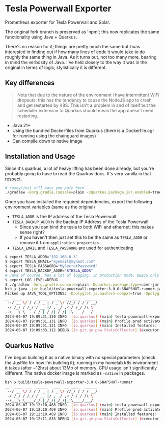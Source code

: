 # Tesla Powerwall Exporter

Prometheus exporter for Tesla Powerwall and Solar.

The original fork branch is preserved as 'npm'; this now replicates the same functionality using Java + Quarkus.

There's no reason for it; things are pretty much the same but I was interested in finding out if how many lines of code it would take to do roughly the same thing in Java. As it turns out, not too many more, bearing in mind the verbosity of Java. I've held closely to the way it was in the original in terms of logic; stylistically it is different.

## Key differences

> Note that due to the nature of the environment I have intermittent WiFi dropouts; this has the tendency to cause the NodeJS app to crash and get restarted by K8S. This isn't a problem in and of itself but the scheduler extension to Quarkus should mean the app doesn't need restarting.

- Java 21+
- Using the bundled Dockerfiles from Quarkus (there is a Dockerfile.cgr for running using the chainguard images)
- Can compile down to native image

## Installation and Usage

Since it's quarkus, a lot of heavy lifting has been done already, but you're probably going to have to read the Quarkus docs. It's very vanilla in that respect.

```bash
# casey/just will save you pain here.
./gradlew -Dorg.gradle.console=plain -Dquarkus.package.jar.enabled=true -Dquarkus.package.jar.type=uber-jar build
```

Once you have installed the required dependencies, export the following environment variables (same as the original)

- `TESLA_ADDR` is the IP address of the Tesla Powerwall
- `TESLA_BACKUP_ADDR` is the backup IP Address of the Tesla Powerwall
  - Since you can bind the tesla to both WiFi and ethernet; this makes sense right?
  - If you haven't then just set this to be the same as `TESLA_ADDR` or remove it from `application.properties`
- `TESLA_EMAIL` and `TESLA_PASSWORD` are used for authenticating

```bash
$ export TESLA_ADDR="192.168.0.3"
$ export TESLA_EMAIL="myemail@myhost.com"
$ export TESLA_PASSWORD="MySecretPassword"
$ export TESLA_BACKUP_ADDR="$TESLA_ADDR"
# Java of course, has a lot of logging. In production mode, DEBUG only impacts "io.github.qe.*" classes.
$ export LOG_LEVEL=DEBUG
$ ./gradlew -Dorg.gradle.console=plain -Dquarkus.package.type=uber-jar build
bsh ❯ java -jar build/tesla-powerwall-exporter-3.0.0-SNAPSHOT-runner.jar
Picked up JAVA_TOOL_OPTIONS: -Dpolyglot.js.nashorn-compat=true -Dpolyglot.engine.WarnInterpreterOnly=false
__  ____  __  _____   ___  __ ____  ______
 --/ __ \/ / / / _ | / _ \/ //_/ / / / __/
 -/ /_/ / /_/ / __ |/ , _/ ,< / /_/ /\ \
--\___\_\____/_/ |_/_/|_/_/|_|\____/___/
2024-06-07 19:09:31,130 INFO  [io.quarkus] (main) tesla-powerwall-exporter 3.0.0-SNAPSHOT on JVM (powered by Quarkus 3.11.0) started in 0.451s. Listening on: http://0.0.0.0:9961
2024-06-07 19:09:31,131 INFO  [io.quarkus] (main) Profile prod activated.
2024-06-07 19:09:31,131 INFO  [io.quarkus] (main) Installed features: [cdi, micrometer, rest-client, rest-client-jackson, scheduler, smallrye-context-propagation, vertx]
2024-06-07 19:09:33,112 DEBUG [io.git.qe.pow.StatsCollector] (executor-thread-1) Powerwall stats: {tesla_load_instant_apparent_power=642.1633845837055, tesla_battery_instant_apparent_power=410.12193308819764, ...}
```

## Quarkus Native

 I've begun building it as a native binary with no special parameters (check the Justfile for how I'm building it); running in my homelab k8s environment it takes (after ~12hrs) about 13Mb of memory. CPU usage isn't significantly different. The native docker image is marked as `-native` in packages.

```bash
bsh ❯ build/tesla-powerwall-exporter-3.0.0-SNAPSHOT-runner
__  ____  __  _____   ___  __ ____  ______
 --/ __ \/ / / / _ | / _ \/ //_/ / / / __/
 -/ /_/ / /_/ / __ |/ , _/ ,< / /_/ /\ \
--\___\_\____/_/ |_/_/|_/_/|_|\____/___/
2024-06-07 19:12:10,468 INFO  [io.quarkus] (main) tesla-powerwall-exporter 3.0.0-SNAPSHOT native (powered by Quarkus 3.11.0) started in 0.012s. Listening on: http://0.0.0.0:9961
2024-06-07 19:12:10,469 INFO  [io.quarkus] (main) Profile prod activated.
2024-06-07 19:12:10,469 INFO  [io.quarkus] (main) Installed features: [cdi, micrometer, rest-client, rest-client-jackson, scheduler, smallrye-context-propagation, vertx]
2024-06-07 19:12:11,833 DEBUG [io.git.qe.pow.StatsCollector] (executor-thread-1) Powerwall stats: {tesla_load_instant_apparent_power=642.1633845837055, tesla_battery_instant_apparent_power=410.12193308819764, ...}
```
